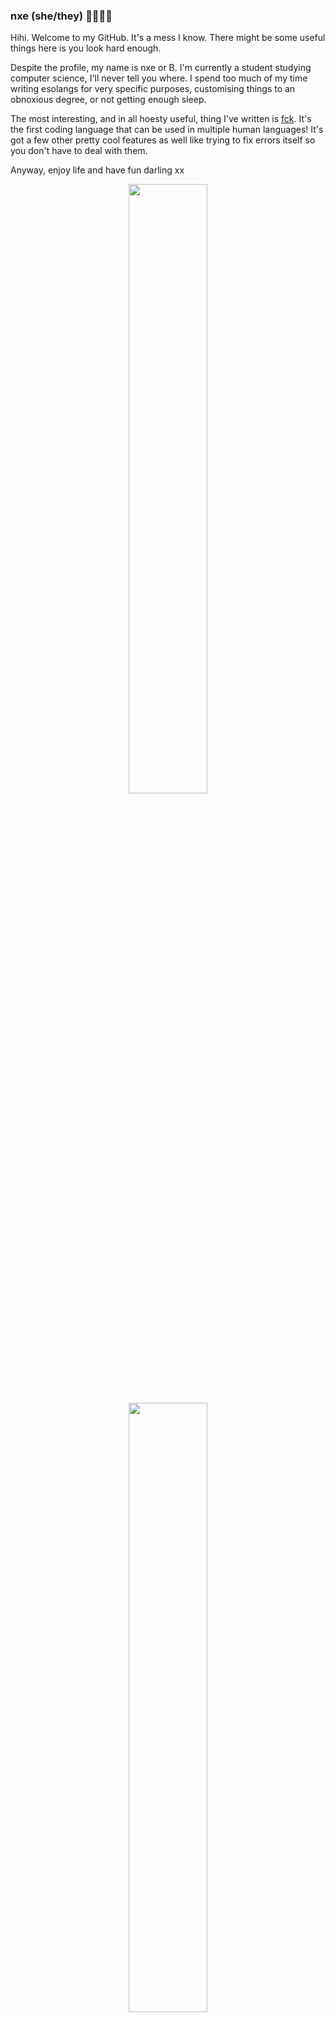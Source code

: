 ### nxe (she/they) 🏳️‍🌈🏳️‍⚧️
Hihi. Welcome to my GitHub. It's a mess I know. There might be some useful things here is you look hard enough.

Despite the profile, my name is nxe or B. I'm currently a student studying computer science, I'll never tell you where. I spend too much of my time writing esolangs for very specific purposes, customising things to an obnoxious degree, or not getting enough sleep.

The most interesting, and in all hoesty useful, thing I've written is [fck](https://github.com/fck-language/fck). It's the first coding language that can be used in multiple human languages! It's got a few other pretty cool features as well like trying to fix errors itself so you don't have to deal with them.

Anyway, enjoy life and have fun darling xx

<p align="center">
  <img width=50% src="https://github-readme-stats.vercel.app/api?username=RosiePuddles&show_icons=true&hide=contribs&custom_title=Things%20I%20done%20did&theme=synthwave">
<!--   <br/>
  <img width=50% src="https://github-readme-stats.vercel.app/api/top-langs/?username=RosiePuddles&layout=compact&custom_title=What%20I%20use&theme=synthwave"> -->
  <br/>
  <img width=50% src="https://github-readme-stats.vercel.app/api/wakatime?username=RosiePuddles&theme=synthwave&custom_title=What%20I%20has%20been%20doing">

</p>

